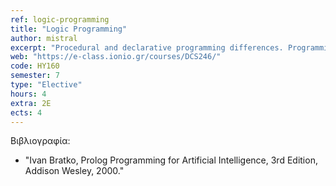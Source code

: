 ```yaml
---
ref: logic-programming
title: "Logic Programming"
author: mistral
excerpt: "Procedural and declarative programming differences. Programming according to predicate logic. Propositional logic. Entailment and proof methods in propositional logic. Axioms and decidability. Resolution methods. Syntax and semantics of predicate logic. Unification and resolution in predicate logic. Horn clauses. The Prolog programming language. Syntax, lists, operators and arithmetic. Backtracking control and negation. Data structure handling. Applications of Prolog in search problems, symbolic processing and natural language understanding."
web: "https://e-class.ionio.gr/courses/DCS246/"
code: ΗΥ160
semester: 7 
type: "Elective"
hours: 4
extra: 2E
ects: 4
---
```



Βιβλιογραφία: 
  - "Ivan Bratko, Prolog Programming for Artificial Intelligence, 3rd Edition, Addison Wesley, 2000."
  


